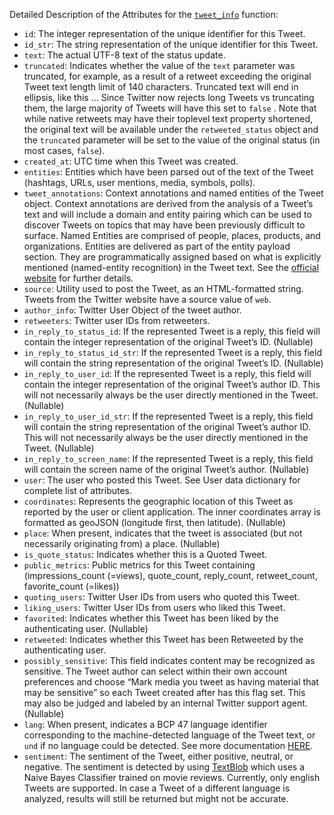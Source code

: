 Detailed Description of the Attributes for the [```tweet_info```](./TwitterAPI.md#tweet_info) function:

- ```id```: The integer representation of the unique identifier for this Tweet.  
- ```id_str```: The string representation of the unique identifier for this Tweet.  
- ```text```: The actual UTF-8 text of the status update.  
- ```truncated```: Indicates whether the value of the ```text``` parameter was truncated, for example, as a result of a retweet exceeding the original Tweet text length limit of 140 characters. Truncated text will end in ellipsis, like this ... Since Twitter now rejects long Tweets vs truncating them, the large majority of Tweets will have this set to ```false``` . Note that while native retweets may have their toplevel text property shortened, the original text will be available under the ```retweeted_status``` object and the ```truncated``` parameter will be set to the value of the original status (in most cases, ```false```).  
- ```created_at```: UTC time when this Tweet was created.  
- ```entities```: Entities which have been parsed out of the text of the Tweet (hashtags, URLs, user mentions, media, symbols, polls).  
- ```tweet_annotations```: Context annotations and named entities of the Tweet object. Context annotations are derived from the analysis of a Tweet’s text and will include a domain and entity pairing which can be used to discover Tweets on topics that may have been previously difficult to surface. Named Entities are comprised of people, places, products, and organizations. Entities are delivered as part of the entity payload section. They are programmatically assigned based on what is explicitly mentioned (named-entity recognition) in the Tweet text. See the [official website](https://developer.twitter.com/en/docs/twitter-api/annotations/overview) for further details.
- ```source```: Utility used to post the Tweet, as an HTML-formatted string. Tweets from the Twitter website have a source value of ```web```.  
- ```author_info```: Twitter User Object of the tweet author.  
- ```retweeters```: Twitter user IDs from retweeters.  
- ```in_reply_to_status_id```: If the represented Tweet is a reply, this field will contain the integer representation of the original Tweet’s ID. (Nullable)  
- ```in_reply_to_status_id_str```: If the represented Tweet is a reply, this field will contain the string representation of the original Tweet’s ID. (Nullable)  
- ```in_reply_to_user_id```: If the represented Tweet is a reply, this field will contain the integer representation of the original Tweet’s author ID. This will not necessarily always be the user directly mentioned in the Tweet. (Nullable)
- ```in_reply_to_user_id_str```: If the represented Tweet is a reply, this field will contain the string representation of the original Tweet’s author ID. This will not necessarily always be the user directly mentioned in the Tweet. (Nullable)
- ```in_reply_to_screen_name```: If the represented Tweet is a reply, this field will contain the screen name of the original Tweet’s author. (Nullable)  
- ```user```: The user who posted this Tweet. See User data dictionary for complete list of attributes.
- ```coordinates```: Represents the geographic location of this Tweet as reported by the user or client application. The inner coordinates array is formatted as geoJSON (longitude first, then latitude). (Nullable)  
- ```place```: When present, indicates that the tweet is associated (but not necessarily originating from) a place. (Nullable)  
- ```is_quote_status```: Indicates whether this is a Quoted Tweet.  
- ```public_metrics```: Public metrics for this Tweet containing (impressions_count (=views), quote_count, reply_count, retweet_count, favorite_count (=likes))  
- ```quoting_users```:  Twitter User IDs from users who quoted this Tweet.  
- ```liking_users```: Twitter User IDs from users who liked this Tweet.  
- ```favorited```: Indicates whether this Tweet has been liked by the authenticating user. (Nullable)  
- ```retweeted```: Indicates whether this Tweet has been Retweeted by the authenticating user.  
- ```possibly_sensitive```: This field indicates content may be recognized as sensitive. The Tweet author can select within their own account preferences and choose “Mark media you tweet as having material that may be sensitive” so each Tweet created after has this flag set. This may also be judged and labeled by an internal Twitter support agent. (Nullable)  
- ```lang```: When present, indicates a BCP 47 language identifier corresponding to the machine-detected language of the Tweet text, or ```und``` if no language could be detected. See more documentation [HERE](https://developer.twitter.com/en/docs/twitter-api/enterprise/powertrack-api/guides/operators).
- ```sentiment```: The sentiment of the Tweet, either positive, neutral, or negative. The sentiment is detected by using [TextBlob](https://textblob.readthedocs.io/en/dev/) which uses a Naive Bayes Classifier trained on movie reviews. Currently, only english Tweets are supported. In case a Tweet of a different language is analyzed, results will still be returned but might not be accurate.
